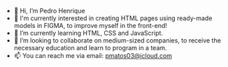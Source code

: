 - 👋 Hi, I’m Pedro Henrique
- 👀 I'm currently interested in creating HTML pages using ready-made models in FIGMA, to improve myself in the front-end!
- 🌱 I’m currently learning HTML, CSS and JavaScript.
- 💞️ I’m looking to collaborate on medium-sized companies, to receive the necessary education and learn to program in a team.
- 📫 You can reach me via email: pmatos03@icloud.com

<!---
DevMatosElysium/DevMatosElysium is a ✨ special ✨ repository because its `README.md` (this file) appears on your GitHub profile.
You can click the Preview link to take a look at your changes.
--->
